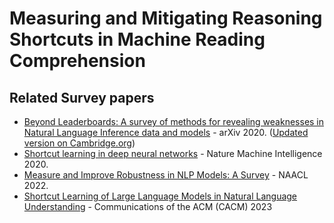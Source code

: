 # Measuring and Mitigating Reasoning Shortcuts in Machine Reading Comprehension


## Related Survey papers
- [Beyond Leaderboards: A survey of methods for revealing weaknesses in Natural Language Inference data and models](https://arxiv.org/abs/2005.14709) - arXiv 2020. ([Updated version on Cambridge.org](https://www.cambridge.org/core/journals/natural-language-engineering/article/survey-of-methods-for-revealing-and-overcoming-weaknesses-of-datadriven-natural-language-understanding/BC8EBADC7D8E5CFC67FC1FE5958E13CC))
- [Shortcut learning in deep neural networks](https://www.nature.com/articles/s42256-020-00257-z) - Nature Machine Intelligence 2020.
- [Measure and Improve Robustness in NLP Models: A Survey](https://aclanthology.org/2022.naacl-main.339/) - NAACL 2022.
- [Shortcut Learning of Large Language Models in Natural Language Understanding](https://arxiv.org/abs/2208.11857) - Communications of the ACM (CACM) 2023

